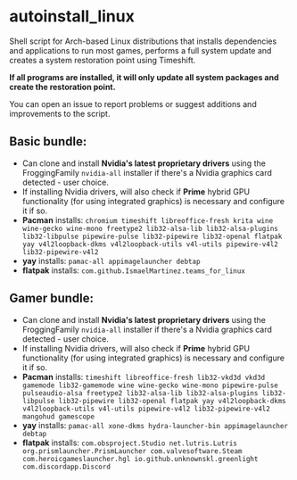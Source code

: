 # autoinstall_linux
Shell script for Arch-based Linux distributions that installs dependencies and applications to run most games, performs a full system update and creates a system restoration point using Timeshift.

**If all programs are installed, it will only update all system packages and create the restoration point.**

You can open an issue to report problems or suggest additions and improvements to the script. 

## Basic bundle:

- Can clone and install **Nvidia's latest proprietary drivers** using the FroggingFamily `nvidia-all` installer if there's a Nvidia graphics card detected - user choice.
- If installing Nvidia drivers, will also check if **Prime** hybrid GPU functionality (for using integrated graphics) is necessary and configure it if so.
- **Pacman** installs: `chromium timeshift libreoffice-fresh krita wine wine-gecko wine-mono freetype2 lib32-alsa-lib lib32-alsa-plugins lib32-libpulse pipewire-pulse lib32-pipewire lib32-openal flatpak yay v4l2loopback-dkms v4l2loopback-utils v4l-utils pipewire-v4l2 lib32-pipewire-v4l2`
- **yay** installs: `pamac-all appimagelauncher debtap`
- **flatpak** installs: `com.github.IsmaelMartinez.teams_for_linux`


## Gamer bundle:

- Can clone and install **Nvidia's latest proprietary drivers** using the FroggingFamily `nvidia-all` installer if there's a Nvidia graphics card detected - user choice.
- If installing Nvidia drivers, will also check if **Prime** hybrid GPU functionality (for using integrated graphics) is necessary and configure it if so.
- **Pacman** installs: `timeshift libreoffice-fresh lib32-vkd3d vkd3d gamemode lib32-gamemode wine wine-gecko wine-mono pipewire-pulse pulseaudio-alsa freetype2 lib32-alsa-lib lib32-alsa-plugins lib32-libpulse lib32-pipewire lib32-openal flatpak yay v4l2loopback-dkms v4l2loopback-utils v4l-utils pipewire-v4l2 lib32-pipewire-v4l2 mangohud gamescope`
- **yay** installs: `pamac-all xone-dkms hydra-launcher-bin appimagelauncher debtap`
- **flatpak** installs: `com.obsproject.Studio net.lutris.Lutris org.prismlauncher.PrismLauncher com.valvesoftware.Steam com.heroicgameslauncher.hgl io.github.unknownskl.greenlight com.discordapp.Discord` 

